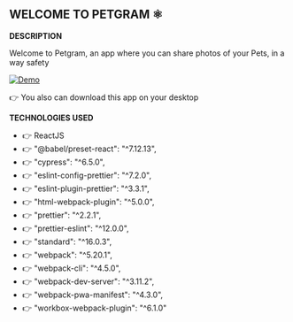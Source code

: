 ## WELCOME TO PETGRAM ⚛️

**DESCRIPTION** 

Welcome to Petgram, an app where you can share photos of your Pets, in a way safety

[![Demo](https://user-images.githubusercontent.com/63525613/108605135-470d6380-7380-11eb-9259-bacdc9e201e4.gif)](https://user-images.githubusercontent.com/63525613/108604964-ffd2a300-737e-11eb-9548-ecfe1bfc9934.mp4)

👉 You also can download this app on your desktop

**TECHNOLOGIES USED** 

- 👉 ReactJS
- 👉 "@babel/preset-react": "^7.12.13",
- 👉 "cypress": "^6.5.0",
- 👉 "eslint-config-prettier": "^7.2.0",
- 👉 "eslint-plugin-prettier": "^3.3.1",
- 👉 "html-webpack-plugin": "^5.0.0",
- 👉 "prettier": "^2.2.1",
- 👉 "prettier-eslint": "^12.0.0",
- 👉 "standard": "^16.0.3",
- 👉 "webpack": "^5.20.1",
- 👉 "webpack-cli": "^4.5.0",
- 👉 "webpack-dev-server": "^3.11.2",
- 👉 "webpack-pwa-manifest": "^4.3.0",
- 👉 "workbox-webpack-plugin": "^6.1.0"

